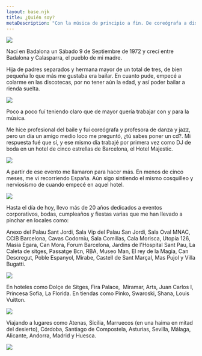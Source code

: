 ```yaml
---
layout: base.njk
title: ¿Quién soy?
metaDescription: "Con la música de principio a fin. De coreógrafa a discjockey. 20 años ya en esta profesión. ¡Y los que me quedan!"
---
```

<div class="about"> 

![](/assets/images/plata.jpg)

Nací en Badalona un Sábado 9 de Septiembre de 1972 y crecí entre Badalona y Calasparra, el pueblo de mi madre.

Hija de padres separados y hermana mayor de un total de tres, de bien pequeña lo que más me gustaba era bailar. En cuanto pude, empecé a colarme en las discotecas, por no tener aún la edad, y así poder bailar a rienda suelta.

![](/assets/images/djevento.jpg)

Poco a poco fuí teniendo claro que de mayor quería trabajar con y para la música.

Me hice profesional del baile y fuí coreógrafa y profesora de danza y jazz, pero un día un amigo medio loco me preguntó, ¿tú sabes poner un cd?. Mi respuesta fué que sí, y ese mismo día trabajé por primera vez como DJ de boda en un hotel de cinco estrellas de Barcelona, el Hotel Majestic.

![](/assets/images/vistatrasera.jpg)

A partir de ese evento me llamaron para hacer más. En menos de cinco meses, me vi recorriendo España. Aún sigo sintiendo el mismo cosquilleo y nerviosismo de cuando empecé en aquel hotel.

![](/assets/images/1-ByN-e1525715400830.jpg)

Hasta el día de hoy, llevo más de 20 años dedicados a eventos corporativos, bodas, cumpleaños y fiestas varias que me han llevado a pinchar en locales como:

Anexo del Palau Sant Jordi, Sala Vip del Palau San Jordi, Sala Oval MNAC, CCIB Barcelona, Cavas Codorniu, Sala Comillas, Cala Morisca, Utopia 126, Masia Egara, Can Mora, Forum Barcelona, Jardins de l'Hospital Sant Pau, La Caleta de sitges, Passatge Bcn, RBA, Museo Man, El rey de la Magia, Can Descregut, Poble Espanyol, Mirabe, Castell de Sant Marçal, Mas Pujol y Villa Bugatti.

![](/assets/images/starofservice_84060img20160404172358.jpg)

En hoteles como Dolçe de Sitges, Fira Palace,  Miramar, Arts, Juan Carlos I, Princesa Sofia, La Florida. En tiendas como Pinko, Swaroski, Shana, Louis Vuitton.

![](/assets/images/14.jpg)

Viajando a lugares como Atenas, Sicilia, Marruecos (en una haima en mitad del desierto), Córdoba, Santiago de Compostela, Asturias, Sevilla, Málaga, Alicante, Andorra, Madrid y Huesca.

![](/assets/images/6.jpg)

</div>
